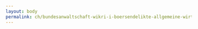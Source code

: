 ```yaml
---
layout: body
permalink: ch/bundesanwaltschaft-wikri-i-boersendelikte-allgemeine-wirtschaftskriminalitaet-buero-3/
---
```


